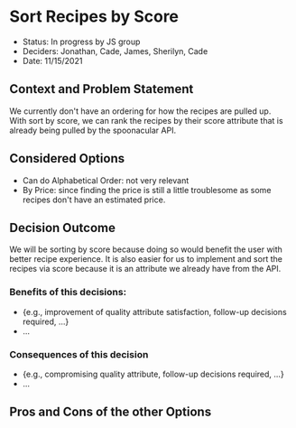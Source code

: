 # Sort Recipes by Score

* Status: In progress by JS group
* Deciders: Jonathan, Cade, James, Sherilyn, Cade
* Date: 11/15/2021

## Context and Problem Statement
We currently don't have an ordering for how the recipes are pulled up.  
With sort by score, we can rank the recipes by their score attribute that is already being pulled by the spoonacular API. 


## Considered Options
* Can do Alphabetical Order: not very relevant
* By Price: since finding the price is still a little troublesome as some recipes don't have an estimated price.

## Decision Outcome
We will be sorting by score because doing so would benefit the user with better recipe experience. 
It is also easier for us to implement and sort the recipes via score because it is an attribute we already have from the API.


### Benefits of this decisions: <!-- optional -->
* {e.g., improvement of quality attribute satisfaction, follow-up decisions required, …}
* …

### Consequences of this decision <!-- optional -->
* {e.g., compromising quality attribute, follow-up decisions required, …}
* …

## Pros and Cons of the other Options
